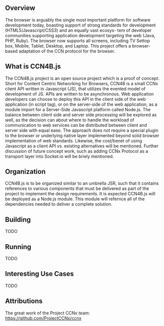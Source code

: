 ## Overview
The browser is arguably the single most important platform for software development today, boasting support of strong standards for development (HTML5/Javascript/CSS3) and an equally vast ecosys- tem of developer communities supporting application development targeting the web (Java, PHP, Ruby). The browser now supports all screens, including TV Settop box, Mobile, Tablet, Desktop, and Laptop. This project offers a browser-based adaptation of the CCN protocol for the browser.

## What is CCN4B.js
The CCN4B.js project is an open source project which is a proof of concept. Short for Content Centric Networking for Browsers, CCN4B is a small CCNx client API written in Javascript (JS), that utilizes the evented model of development of JS. APIs are written to be asynchronous. Web application developers can choose to deploy this API in the client side of the web application (in script tag), or on the server-side of the web application, as a module import for a Server-Side Javascript platform called Node.js. The balance between client side and server side processing will be explored as well, as the decision can about where to handle the workload of communication to web services can be distributed between client and server side with equal ease. The approach does not require a special plugin to the browser or underlying native layer implemented beyond solid browser implementation of web standards. Likewise, the cost/benet of using Javascript as a client API vs. existing alternatives will be mentioned. Further discussion of future concept work, such as adding CCNx Protocol as a transport layer into Socket.io will be briely mentioned.

## Organization

CCN4B.js is to be organized similar to an umbrella JSR, such that it contains references to various components that must be delivered as part of the project to implement the design requirements.  It is expected CCN4B.js will be deployed as a Node.js module.  This module will refernce all of the dependencies needed to deliver a complete solution.  

## Building

TODO

## Running

TODO

## Interesting Use Cases

TODO

## Attributions

The great work of the Project CCNx team: https://github.com/ProjectCCNx/ccnx
